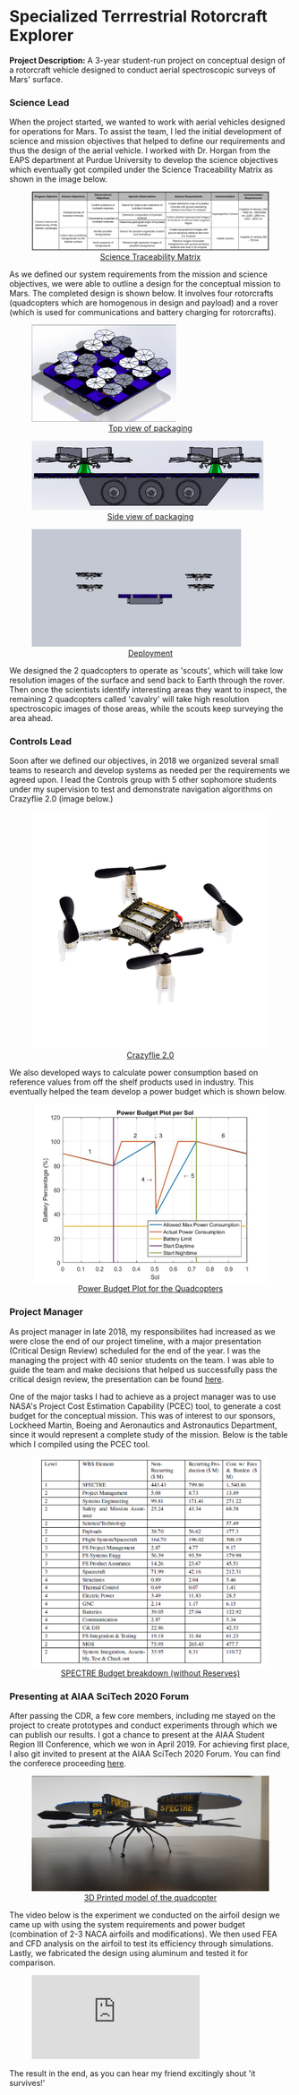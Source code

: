# Specialized Terrrestrial Rotorcraft Explorer

**Project Description:** A 3-year student-run project on conceptual design of a rotorcraft vehicle designed to conduct aerial spectroscopic surveys of Mars' surface.

### Science Lead
When the project started, we wanted to work with aerial vehicles designed for operations for Mars. To assist the team, I led the initial development of science and mission objectives that helped to define our requirements and thus the design of the aerial vehicle. I worked with Dr. Horgan from the EAPS department at Purdue University to develop the science objectives which eventually got compiled under the Science Traceability Matrix as shown in the image below.

<p><a href="images/STM.png">
  <figure>
    <img src="images/STM.png"/>
    <figcaption><center>Science Traceability Matrix</center></figcaption>
  </figure>
</a></p>

As we defined our system requirements from the mission and science objectives, we were able to outline a design for the conceptual mission to Mars. The completed design is shown below. It involves four rotorcrafts (quadcopters which are homogenous in design and payload) and a rover (which is used for communications and battery charging for rotorcrafts).

<p><a href="images/mission1.png">
  <figure>
    <img src="images/mission1.png"/>
    <figcaption><center>Top view of packaging</center></figcaption>
  </figure>
</a></p>
<p><a href="images/mission2.png">
  <figure>
    <img src="images/mission2.png"/>
    <figcaption><center>Side view of packaging</center></figcaption>
  </figure>
</a></p>
<p><a href="images/mission3.png">
  <figure>
    <img src="images/mission3.png"/>
    <figcaption><center>Deployment</center></figcaption>
  </figure>
</a></p>

We designed the 2 quadcopters to operate as 'scouts', which will take low resolution images of the surface and send back to Earth through the rover. Then once the scientists identify interesting areas they want to inspect, the remaining 2 quadcopters called 'cavalry' will take high resolution spectroscopic images of those areas, while the scouts keep surveying the area ahead.

### Controls Lead

Soon after we defined our objectives, in 2018 we organized several small teams to research and develop systems as needed per the requirements we agreed upon. I lead the Controls group with 5 other sophomore students under my supervision to test and demonstrate navigation algorithms on Crazyflie 2.0 (image below.)

<p><a href="https://www.bitcraze.io/products/old-products/crazyflie-2-0/">
  <figure>
    <img src="images/crazyflie_representation.png"/>
    <figcaption><center>Crazyflie 2.0</center></figcaption>
  </figure>
</a></p>

We also developed ways to calculate power consumption based on reference values from off the shelf products used in industry. This eventually helped the team develop a power budget which is shown below.

<p><a href="images/Power_Budget_Plot.PNG">
  <figure>
    <img src="images/Power_Budget_Plot.PNG"/>
    <figcaption><center>Power Budget Plot for the Quadcopters</center></figcaption>
  </figure>
</a></p>

### Project Manager

As project manager in late 2018, my responsibilites had increased as we were close the end of our project timeline, with a major presentation (Critical Design Review) scheduled for the end of the year. I was the managing the project with 40 senior students on the team. I was able to guide the team and make decisions that helped us successfully pass the critical design review, the presentation can be found [here](pdf/CDR.pdf).

One of the major tasks I had to achieve as a project manager was to use NASA's Project Cost Estimation Capability (PCEC) tool, to generate a cost budget for the conceptual mission. This was of interest to our sponsors, Lockheed Martin, Boeing and Aeronautics and Astronautics Department, since it would represent a complete study of the mission. Below is the table which I compiled using the PCEC tool.

<p><a href="images/cost.PNG">
  <figure>
    <img src="images/cost.PNG"/>
    <figcaption><center>SPECTRE Budget breakdown (without Reserves)</center></figcaption>
  </figure>
</a></p>

### Presenting at AIAA SciTech 2020 Forum

After passing the CDR, a few core members, including me stayed on the project to create prototypes and conduct experiments through which we can publish our results. I got a chance to present at the AIAA Student Region III Conference, which we won in April 2019. For achieving first place, I also git invited to present at the AIAA SciTech 2020 Forum. You can find the conferece proceeding [here](https://arc.aiaa.org/doi/10.2514/6.2020-0147).

<p><a href="images/3d_printed.jpg">
  <figure>
    <img src="images/3d_printed.jpg"/>
    <figcaption><center>3D Printed model of the quadcopter</center></figcaption>
  </figure>
</a></p>

The video below is the experiment we conducted on the airfoil design we came up with using the system requirements and power budget (combination of 2-3 NACA airfoils and modifications). We then used FEA and CFD analysis on the airfoil to test its efficiency through simulations. Lastly, we fabricated the design using aluminum and tested it for comparison.

<figure class="video_container">
  <iframe src="https://www.youtube.com/embed/Oui9f6FYo2g" frameborder="0" allowfullscreen="true"> </iframe>
</figure>

The result in the end, as you can hear my friend excitingly shout 'it survives!'
